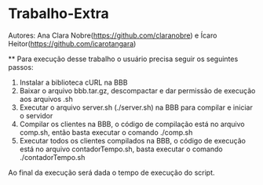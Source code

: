 # Trabalho-Extra
Autores: Ana Clara Nobre(https://github.com/claranobre) e Ícaro Heitor(https://github.com/icarotangara)

** Para execução desse trabalho o usuário precisa seguir os seguintes passos:
1. Instalar a biblioteca cURL na BBB
2. Baixar o arquivo bbb.tar.gz, descompactar e dar permissão de execução aos arquivos .sh 
3. Executar o arquivo server.sh (./server.sh) na BBB para compilar e iniciar o servidor
4. Compilar os clientes na BBB, o código de compilação está no arquivo comp.sh, então basta executar o comando ./comp.sh
5. Executar todos os clientes compilados na BBB, o código de execução está no arquivo contadorTempo.sh, basta executar o comando ./contadorTempo.sh

Ao final da execução será dada o tempo de execução do script.